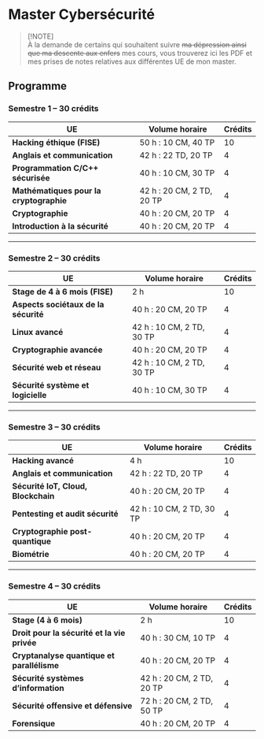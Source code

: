 
# Master Cybersécurité

> [!NOTE]\
> À la demande de certains qui souhaitent suivre ~~ma dépression ainsi que ma descente aux enfers~~ mes cours, vous trouverez ici les PDF et mes prises de notes relatives aux différentes UE de mon master.

## Programme

### Semestre 1 – 30 crédits

| UE                                       | Volume horaire             | Crédits |
|------------------------------------------|----------------------------|---------|
| **Hacking éthique (FISE)**              | 50 h : 10 CM, 40 TP        | 10      |
| **Anglais et communication**            | 42 h : 22 TD, 20 TP        | 4       |
| **Programmation C/C++ sécurisée**       | 40 h : 10 CM, 30 TP        | 4       |
| **Mathématiques pour la cryptographie** | 42 h : 20 CM, 2 TD, 20 TP  | 4       |
| **Cryptographie**                       | 40 h : 20 CM, 20 TP        | 4       |
| **Introduction à la sécurité**          | 40 h : 20 CM, 20 TP        | 4       |

---

### Semestre 2 – 30 crédits

| UE                                | Volume horaire             | Crédits |
|-----------------------------------|----------------------------|---------|
| **Stage de 4 à 6 mois (FISE)**    | 2 h                        | 10      |
| **Aspects sociétaux de la sécurité** | 40 h : 20 CM, 20 TP    | 4       |
| **Linux avancé**                 | 42 h : 10 CM, 2 TD, 30 TP  | 4       |
| **Cryptographie avancée**        | 40 h : 20 CM, 20 TP        | 4       |
| **Sécurité web et réseau**       | 42 h : 10 CM, 2 TD, 30 TP  | 4       |
| **Sécurité système et logicielle** | 40 h : 10 CM, 30 TP     | 4       |

---

### Semestre 3 – 30 crédits

| UE                                       | Volume horaire             | Crédits |
|------------------------------------------|----------------------------|---------|
| **Hacking avancé**                       | 4 h                        | 10      |
| **Anglais et communication**            | 42 h : 22 TD, 20 TP        | 4       |
| **Sécurité IoT, Cloud, Blockchain**     | 40 h : 20 CM, 20 TP        | 4       |
| **Pentesting et audit sécurité**        | 42 h : 10 CM, 2 TD, 30 TP  | 4       |
| **Cryptographie post-quantique**        | 40 h : 20 CM, 20 TP        | 4       |
| **Biométrie**                           | 40 h : 20 CM, 20 TP        | 4       |

---

### Semestre 4 – 30 crédits

| UE                                              | Volume horaire             | Crédits |
|-------------------------------------------------|----------------------------|---------|
| **Stage (4 à 6 mois)**                          | 2 h                        | 10      |
| **Droit pour la sécurité et la vie privée**     | 40 h : 30 CM, 10 TP        | 4       |
| **Cryptanalyse quantique et parallélisme**      | 40 h : 20 CM, 20 TP        | 4       |
| **Sécurité systèmes d’information**            | 42 h : 20 CM, 2 TD, 20 TP  | 4       |
| **Sécurité offensive et défensive**            | 72 h : 20 CM, 2 TD, 50 TP  | 4       |
| **Forensique**                                  | 40 h : 20 CM, 20 TP        | 4       |

